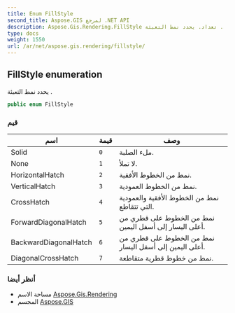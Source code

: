 ```yaml
---
title: Enum FillStyle
second_title: Aspose.GIS لمرجع .NET API
description: Aspose.Gis.Rendering.FillStyle تعداد. يحدد نمط التعبئة .
type: docs
weight: 1550
url: /ar/net/aspose.gis.rendering/fillstyle/
---
```

## FillStyle enumeration

يحدد نمط التعبئة .

```csharp
public enum FillStyle
```

### قيم

| اسم | قيمة | وصف |
| --- | --- | --- |
| Solid | `0` | ملء الصلبة. |
| None | `1` | لا تملأ. |
| HorizontalHatch | `2` | نمط من الخطوط الأفقية. |
| VerticalHatch | `3` | نمط من الخطوط العمودية. |
| CrossHatch | `4` | نمط من الخطوط الأفقية والعمودية التي تتقاطع. |
| ForwardDiagonalHatch | `5` | نمط من الخطوط على قطري من أعلى اليسار إلى أسفل اليمين. |
| BackwardDiagonalHatch | `6` | نمط من الخطوط على قطري من أعلى اليمين إلى أسفل اليسار. |
| DiagonalCrossHatch | `7` | نمط من خطوط قطرية متقاطعة. |

### أنظر أيضا

* مساحة الاسم [Aspose.Gis.Rendering](../../aspose.gis.rendering/)
* المجسم [Aspose.GIS](../../)


